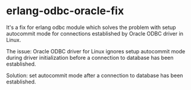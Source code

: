 erlang-odbc-oracle-fix
======================

It's a fix for erlang odbc module which solves the problem with setup autocommit mode for connections established by Oracle ODBC driver in Linux.

The issue: Oracle ODBC driver for Linux ignores setup autocommit mode during driver initialization before a connection to database has been established.

Solution: set autocommit mode after a connection to database has been established.

